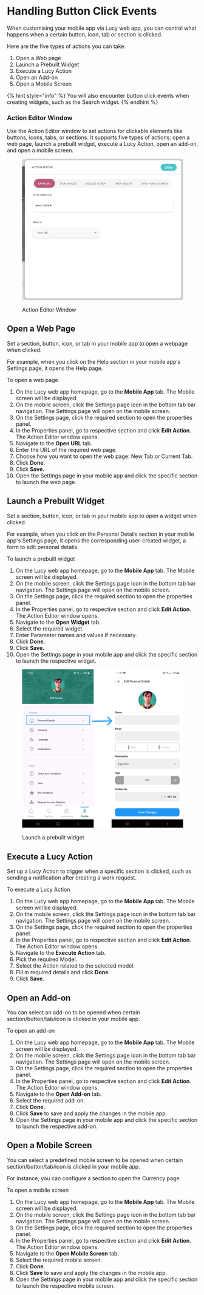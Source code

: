 # Handling Button Click Events

When customising your mobile app via Lucy web app, you can control what happens when a certain button, icon, tab or section is clicked.

Here are the five types of actions you can take:

1. Open a Web page
2. Launch a Prebuilt Widget
3. Execute a Lucy Action
4. Open an Add-on
5. Open a Mobile Screen

{% hint style="info" %}
You will also encounter button click events when creating widgets, such as the Search widget.
{% endhint %}

### Action Editor Window

Use the Action Editor window to set actions for clickable elements like buttons, icons, tabs, or sections. It supports five types of actions: open a web page, launch a prebuilt widget, execute a Lucy Action, open an add-on, and open a mobile screen.

<figure><img src="../../.gitbook/assets/Action Editor Window.png" alt="" width="563"><figcaption><p>Action Editor Window</p></figcaption></figure>



## Open a Web Page

Set a section, button, icon, or tab in your mobile app to open a webpage when clicked.

For example, when you click on the Help section in your mobile app's Settings page, it opens the Help page.&#x20;

To open a web page

1. On the Lucy web app homepage, go to the **Mobile App** tab. The Mobile screen will be displayed.
2. On the mobile screen, click the Settings page icon in the bottom tab bar navigation. The Settings page will open on the mobile screen.
3. On the Settings page, click the required section to open the properties panel.
4. In the Properties panel, go to respective section and click **Edit Action**. The Action Editor window opens.
5. Navigate to the **Open URL** tab.
6. Enter the URL of the required web page.
7. Choose how you want to open the web page: New Tab or Current Tab.
8. Click **Done**.
9. Click **Save.**
10. Open the Settings page in your mobile app and click the specific section to launch the web page.

## Launch a Prebuilt Widget

Set a section, button, icon, or tab in your mobile app to open a widget when clicked.

For example, when you click on the Personal Details section in your mobile app's Settings page, it opens the corresponding user-created widget, a form to edit personal details.

To launch a prebuilt widget

1. On the Lucy web app homepage, go to the **Mobile App** tab. The Mobile screen will be displayed.
2. On the mobile screen, click the Settings page icon in the bottom tab bar navigation. The Settings page will open on the mobile screen.
3. On the Settings page, click the required section to open the properties panel.
4. In the Properties panel, go to respective section and click **Edit Action**. The Action Editor window opens.
5. Navigate to the **Open Widget** tab.
6. Select the required widget.
7. Enter Parameter names and values if necessary.
8. Click **Done**.
9. Click **Save.**
10. Open the Settings page in your mobile app and click the specific section to launch the respective widget.

<figure><img src="../../.gitbook/assets/Launch a Prebuilt Widget_1.png" alt=""><figcaption><p>Launch a prebuilt widget</p></figcaption></figure>

## Execute a Lucy Action

Set up a Lucy Action to trigger when a specific section is clicked, such as sending a notification after creating a work request.

To execute a Lucy Action

1. On the Lucy web app homepage, go to the **Mobile App** tab. The Mobile screen will be displayed.
2. On the mobile screen, click the Settings page icon in the bottom tab bar navigation. The Settings page will open on the mobile screen.
3. On the Settings page, click the required section to open the properties panel.
4. In the Properties panel, go to respective section and click **Edit Action**. The Action Editor window opens.
5. Navigate to the **Execute Action** tab.
6. Pick the required Model.
7. Select the Action related to the selected model.
8. Fill in required details and click **Done**.
9. Click **Save.**

## Open an Add-on

You can select an add-on to be opened when certain section/button/tab/icon is clicked in your mobile app.

To open an add-on

1. On the Lucy web app homepage, go to the **Mobile App** tab. The Mobile screen will be displayed.
2. On the mobile screen, click the Settings page icon in the bottom tab bar navigation. The Settings page will open on the mobile screen.
3. On the Settings page, click the required section to open the properties panel.
4. In the Properties panel, go to respective section and click **Edit Action**. The Action Editor window opens.
5. Navigate to the **Open Add-on** tab.
6. Select the required add-on.
7. Click **Done**.
8. Click **Save** to save and apply the changes in the mobile app.
9. Open the Settings page in your mobile app and click the specific section to launch the respective add-on.

## Open a Mobile Screen

You can select a predefined mobile screen to be opened when certain section/button/tab/icon is clicked in your mobile app.

For instance, you can configure a section to open the Currency page.

To open a mobile screen

1. On the Lucy web app homepage, go to the **Mobile App** tab. The Mobile screen will be displayed.
2. On the mobile screen, click the Settings page icon in the bottom tab bar navigation. The Settings page will open on the mobile screen.
3. On the Settings page, click the required section to open the properties panel.
4. In the Properties panel, go to respective section and click **Edit Action**. The Action Editor window opens.
5. Navigate to the **Open Mobile Screen** tab.
6. Select the required mobile screen.
7. Click **Done**.
8. Click **Save** to save and apply the changes in the mobile app.
9. Open the Settings page in your mobile app and click the specific section to launch the respective mobile screen.
